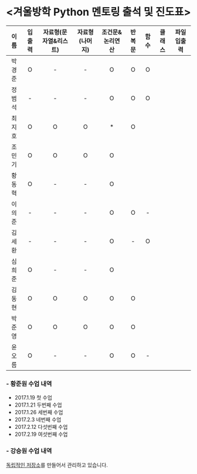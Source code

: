 # <겨울방학 Python 멘토링 출석 및 진도표>


| 이름 | 입출력 | 자료형(문자열&리스트) | 자료형(나머지) | 조건문&논리연산 | 반복문 | 함수 | 클래스 | 파일입출력 |
| :---: | :---: | :---: | :---: | :---: | :---: | :---: | :---: | :---: |
| 박경준 | O | - | - | O | O | O |
| 정범석 | - | - | - | O | O | O |
| 최지호 | O | O | O | * | O | 
| 조민기 | O | O | O | O |
| 황동혁 | O | - | - | O |
| 이의준 | - | - | - | O | O | - |
| 김세환 | - | - | - | O | - | O |
| 심희준 | O | - | - | O |
| 김동현 | O | O | O | O | O |
| 박준영 | O | O | O | O | O |
| 윤오름 | O | - | - | O | O | - |

### - 황준원 수업 내역
- 2017.1.19 첫 수업
- 2017.1.21 두번째 수업
- 2017.1.26 세번째 수업
- 2017.2.3 네번째 수업
- 2017.2.12 다섯번째 수업
- 2017.2.19 여섯번째 수업

### - 강승원 수업 내역
[독립적인 저장소](https://github.com/BojeongCloud/Winter_Camp_2017)를 만들어서 관리하고 있습니다.
